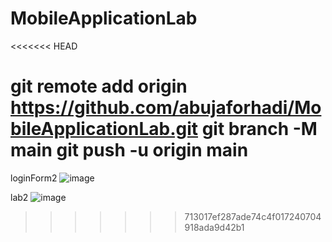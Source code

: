 # MobileApplicationLab
<<<<<<< HEAD


git remote add origin https://github.com/abujaforhadi/MobileApplicationLab.git
git branch -M main
git push -u origin main
=======
loginForm2
![image](https://github.com/abujaforhadi/MobileApplicationLab/assets/79355299/8853be5d-9d54-414a-9045-f954771c9d94)



lab2
![image](https://github.com/abujaforhadi/MobileApplicationLab/assets/79355299/966c2def-e567-4c4d-8701-9a1d16df6ca6)
>>>>>>> 713017ef287ade74c4f017240704918ada9d42b1
